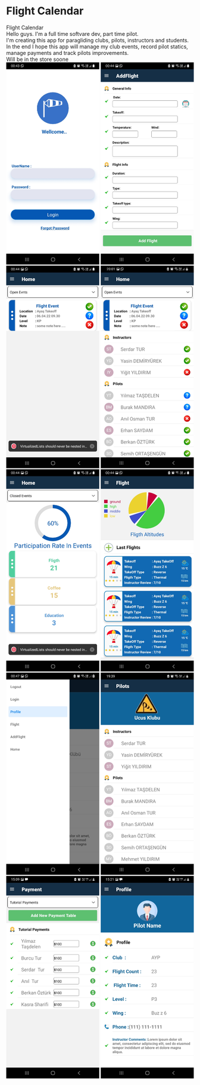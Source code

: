 # Flight Calendar
Flight Calendar <br/>
Hello guys. I'm a full time softvare dev, part time pilot. <br/>
I'm creating this app for paragliding clubs, pilots, instructors and students.<br/>
In the end I hope this app will manage my club events, record pilot statics, manage payments and track pilots improvements.<br/>
Will be in the store soone </br>
<img src="./ScreenShots/login.jpg" width="250" title="hover text">
<img src="./ScreenShots/addFlight.jpg" width="250" title="hover text">
<img src="./ScreenShots/event.jpg" width="250" title="hover text">
<img src="./ScreenShots/eventAttendants.jpg" width="250" title="hover text">
<img src="./ScreenShots/events.jpg" width="250" title="hover text">
<img src="./ScreenShots/flights.jpg" width="250" title="hover text">
<img src="./ScreenShots/menu.jpg" width="250" title="hover text">
<img src="./ScreenShots/myClub.jpg" width="250" title="hover text">
<img src="./ScreenShots/payment.jpg" width="250" title="hover text">
<img src="./ScreenShots/profile.jpg" width="250" title="hover text">